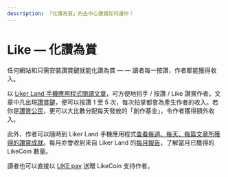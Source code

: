 ```yaml
---
description: 「化讚為賞」的去中心讚賞如何運作？
---
```


# Like — 化讚為賞

任何網站和只需安裝讚賞鍵就能化讚為賞 — — 讀者每一按讚，作者都能獲得收入。

以 [Liker Land 手機應用程式閱讀文章](https://docs.like.co/v/zh/user-guide/liker-land/today-headline)，可方便地拍手 / 按讚 / Like 讚賞作者。文章中凡出現[讚賞鍵](https://docs.like.co/v/zh/user-guide/creator)，便可以按讚 1 至 5 次，每次拍掌都會為產生作者的收入。若你是[讚賞公民](https://docs.like.co/v/zh/user-guide/civic-liker)，更可以大比數分配每天發放的「創作基金」，令作者獲得額外收入。

此外，作者可以隨時到 Liker Land 手機應用程式[查看每週、每天、每篇文章所獲得的讚賞成就](https://docs.like.co/v/zh/user-guide/creatortools/rewards)。每月亦會收到來自 Liker Land 的[每月報告](https://docs.like.co/v/zh/user-guide/creatortools/monthly-report)，了解當月已獲得的 LikeCoin 數量。

讀者也可以直接以 [LIKE pay](https://docs.like.co/v/zh/guides/wallet/like-pay) 送贈 LikeCoin 支持作者。

